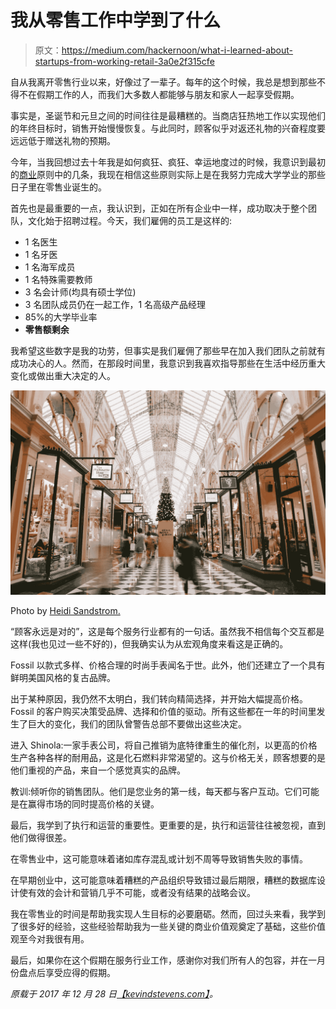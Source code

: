 # 我从零售工作中学到了什么

> 原文：<https://medium.com/hackernoon/what-i-learned-about-startups-from-working-retail-3a0e2f315cfe>

自从我离开零售行业以来，好像过了一辈子。每年的这个时候，我总是想到那些不得不在假期工作的人，而我们大多数人都能够与朋友和家人一起享受假期。

事实是，圣诞节和元旦之间的时间往往是最糟糕的。当商店狂热地工作以实现他们的年终目标时，销售开始慢慢恢复。与此同时，顾客似乎对返还礼物的兴奋程度要远远低于赠送礼物的预期。

今年，当我回想过去十年我是如何疯狂、疯狂、幸运地度过的时候，我意识到最初的[商业](https://hackernoon.com/tagged/business)原则中的几条，我现在相信这些原则实际上是在我努力完成大学学业的那些日子里在零售业诞生的。

首先也是最重要的一点，我认识到，正如在所有企业中一样，成功取决于整个团队，文化始于招聘过程。今天，我们雇佣的员工是这样的:

*   1 名医生
*   1 名牙医
*   1 名海军成员
*   1 名特殊需要教师
*   3 名会计师(均具有硕士学位)
*   3 名团队成员仍在一起工作，1 名高级产品经理
*   85%的大学毕业率
*   **零售额剩余**

我希望这些数字是我的功劳，但事实是我们雇佣了那些早在加入我们团队之前就有成功决心的人。然而，在那段时间里，我意识到我喜欢指导那些在生活中经历重大变化或做出重大决定的人。

![](img/dfb4a0f9808ddf656d1a100e48248f9d.png)

Photo by [Heidi Sandstrom.](https://unsplash.com/photos/2TLREZi7BUg?utm_source=unsplash&utm_medium=referral&utm_content=creditCopyText)

“顾客永远是对的”，这是每个服务行业都有的一句话。虽然我不相信每个交互都是这样(我也见过一些不好的)，但我确实认为从宏观角度来看这是正确的。

Fossil 以款式多样、价格合理的时尚手表闻名于世。此外，他们还建立了一个具有鲜明美国风格的复古品牌。

出于某种原因，我仍然不太明白，我们转向精简选择，并开始大幅提高价格。Fossil 的客户购买决策受品牌、选择和价值的驱动。所有这些都在一年的时间里发生了巨大的变化，我们的团队曾警告总部不要做出这些决定。

进入 Shinola:一家手表公司，将自己推销为底特律重生的催化剂，以更高的价格生产各种各样的耐用品，这是化石燃料非常渴望的。这与价格无关，顾客想要的是他们重视的产品，来自一个感觉真实的品牌。

教训:倾听你的销售团队。他们是您业务的第一线，每天都与客户互动。它们可能是在赢得市场的同时提高价格的关键。

最后，我学到了执行和运营的重要性。更重要的是，执行和运营往往被忽视，直到他们做得很差。

在零售业中，这可能意味着诸如库存混乱或计划不周等导致销售失败的事情。

在早期创业中，这可能意味着糟糕的产品组织导致错过最后期限，糟糕的数据库设计使有效的会计和营销几乎不可能，或者没有结果的战略会议。

我在零售业的时间是帮助我实现人生目标的必要磨砺。然而，回过头来看，我学到了很多好的经验，这些经验帮助我为一些关键的商业价值观奠定了基础，这些价值观至今对我很有用。

最后，如果你在这个假期在服务行业工作，感谢你对我们所有人的包容，并在一月份盘点后享受应得的假期。

*原载于 2017 年 12 月 28 日*[*【kevindstevens.com】*](http://kevindstevens.com/2017/12/lessons-i-learned-from-working-retail/)*。*